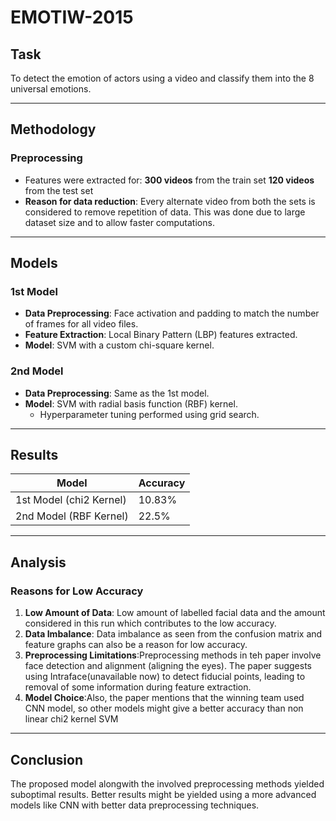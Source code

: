 # EMOTIW-2015

## Task
To detect the emotion of actors using a video and classify them into the 8 universal emotions.

---

## Methodology

### Preprocessing
- Features were extracted for:
**300 videos** from the train set
 **120 videos** from the test set
- **Reason for data reduction**: Every alternate video from both the sets is considered to remove repetition of data. This was done due to large dataset size and to allow faster computations.

---

## Models

### 1st Model
- **Data Preprocessing**: Face activation and padding to match the number of frames for all video files.
- **Feature Extraction**: Local Binary Pattern (LBP) features extracted.
- **Model**: SVM with a custom chi-square kernel.

### 2nd Model
- **Data Preprocessing**: Same as the 1st model.
- **Model**: SVM with radial basis function (RBF) kernel.
  - Hyperparameter tuning performed using grid search.

---

## Results

| Model          | Accuracy |
|----------------|----------|
| 1st Model (chi2 Kernel) | 10.83%   |
| 2nd Model (RBF Kernel) | 22.5%    |

---

## Analysis

### Reasons for Low Accuracy
1. **Low Amount of Data**: Low amount of labelled facial data and the amount considered in this run which contributes to the low accuracy.
2. **Data Imbalance**: Data imbalance as seen from the confusion matrix and feature graphs can also be a reason for low accuracy. 
3. **Preprocessing Limitations**:Preprocessing methods in teh paper involve face detection and alignment (aligning the eyes). The paper suggests using Intraface(unavailable now) to detect fiducial points, leading to removal of some information during feature extraction.
4. **Model Choice**:Also, the paper mentions that the winning team used CNN model, so other models might give a better accuracy than non linear chi2 kernel SVM 

---

## Conclusion
The proposed model alongwith the involved preprocessing methods yielded suboptimal results. Better results might be yielded using a more advanced models like CNN with better data preprocessing techniques. 

